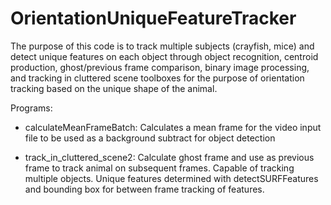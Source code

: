 # OrientationUniqueFeatureTracker

The purpose of this code is to track multiple subjects (crayfish, mice) and detect unique features on each object through object recognition, centroid production, ghost/previous frame comparison, binary image processing, and tracking in cluttered scene toolboxes for the purpose of orientation tracking based on the unique shape of the animal. 

Programs: 
- calculateMeanFrameBatch: Calculates a mean frame for the video input file to be used as a background subtract for object detection 

- track_in_cluttered_scene2: Calculate ghost frame and use as previous frame to track animal on subsequent frames. Capable of tracking multiple objects. Unique features determined with detectSURFFeatures and bounding box for between frame tracking of features. 
